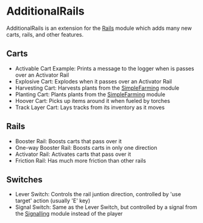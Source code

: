 # AdditionalRails

AdditionalRails is an extension for the [Rails](https://github.com/Terasology/Rails) module which adds many new carts, rails, and other features.

## Carts
- Activable Cart Example: Prints a message to the logger when is passes over an Activator Rail
- Explosive Cart: Explodes when it passes over an Activator Rail
- Harvesting Cart: Harvests plants from the [SimpleFarming](https://github.com/Terasology/SimpleFarming) module
- Planting Cart: Plants plants from the [SimpleFarming](https://github.com/Terasology/SimpleFarming) module
- Hoover Cart: Picks up items around it when fueled by torches
- Track Layer Cart: Lays tracks from its inventory as it moves

## Rails
- Booster Rail: Boosts carts that pass over it
- One-way Booster Rail: Boosts carts in only one direction
- Activator Rail: Activates carts that pass over it
- Friction Rail: Has much more friction than other rails

## Switches
- Lever Switch: Controls the rail juntion direction, controlled by 'use target' action (usually 'E' key)
- Signal Switch: Same as the Lever Switch, but controlled by a signal from the [Signalling](https://github.com/Terasology/Signalling) module instead of the player
